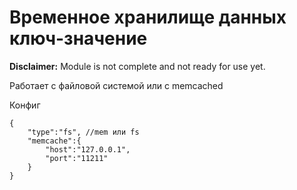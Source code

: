 # Временное хранилище данных ключ-значение
**Disclaimer:** Module is not complete and not ready for use yet.

Работает с файловой системой или с memcached

Конфиг
```
{
	"type":"fs", //mem или fs
	"memcache":{
		"host":"127.0.0.1",
		"port":"11211"
	}
}
```

